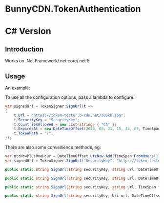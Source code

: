 # BunnyCDN.TokenAuthentication
# C# Version

## Introduction
Works on .Net Framework/.net core/.net 5

## Usage
An example:

To use all the configuration options, pass a lambda to configure:
``` csharp
var signedUrl = TokenSigner.SignUrl(t =>
{
    t.Url = "https://token-tester.b-cdn.net/300kb.jpg";
    t.SecurityKey = "SecurityKey";
    t.CountriesAllowed = new List<string> { "CA" };
    t.ExpiresAt = new DateTimeOffset(2020, 08, 21, 15, 43, 07, TimeSpan.Zero);
    t.TokenPath = "/";
});
```

There are also some convenience methods, eg:

``` csharp
var utcNowPlusOneHour = DateTimeOffset.UtcNow.Add(TimeSpan.FromHours(1));
var signedUrl = TokenSigner.SignUrl("SecurityKey", "https://token-tester.b-cdn.net/300kb.jpg", utcNowPlusOneHour, "1.2.3.4");
```

``` csharp
public static string SignUrl(string securityKey, string url, DateTimeOffset expireAt)
```
``` csharp
public static string SignUrl(string securityKey, string url, DateTimeOffset expireAt, string ipAddress)
```
``` csharp
public static string SignUrl(string securityKey, string url, TimeSpan fromUTCNow, string ipAddress)
```
``` csharp
public static string SignUrl(string securityKey, Uri url, DateTimeOffset expireAt, string ipAddress)
```
